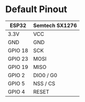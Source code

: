 # Default Pinout

| ESP32 | Semtech SX1276 |
| ----------------- | -------------- |
| 3.3V | VCC |
| GND | GND |
| GPIO 18 | SCK |
| GPIO 23 | MOSI |
| GPIO 19 | MISO |
| GPIO 2 | DIO0 / G0 |
| GPIO 5 | NSS / CS |
| GPIO 4 | RESET |
